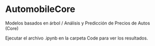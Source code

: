 # AutomobileCore
Modelos basados en árbol / Análisis y Predicción de Precios de Autos (Core)


Ejecutar el archivo .ipynb en la carpeta Code para ver los resultados.